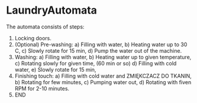 # LaundryAutomata

The automata consists of steps:
1. Locking doors.
2. (Optional) Pre-washing:
  a) Filling with water,
  b) Heating water up to 30 C,
  c) Slowly rotate for 15 min,
  d) Pump the water out of the machine.
3. Washing:
  a) Filling with water,
  b) Heating water up to given temperature,
  c) Rotating slowly for given time, (60 min or so)
  d) Filling with cold water,
  e) Slowly rotate for 15 min,
4. Finishing touch:
  a) Filling with cold water and ZMIĘKCZACZ DO TKANIN,
  b) Rotating for few minutes,
  c) Pumping water out,
  d) Rotating with fiven RPM for 2-10 minutes.
5. END
